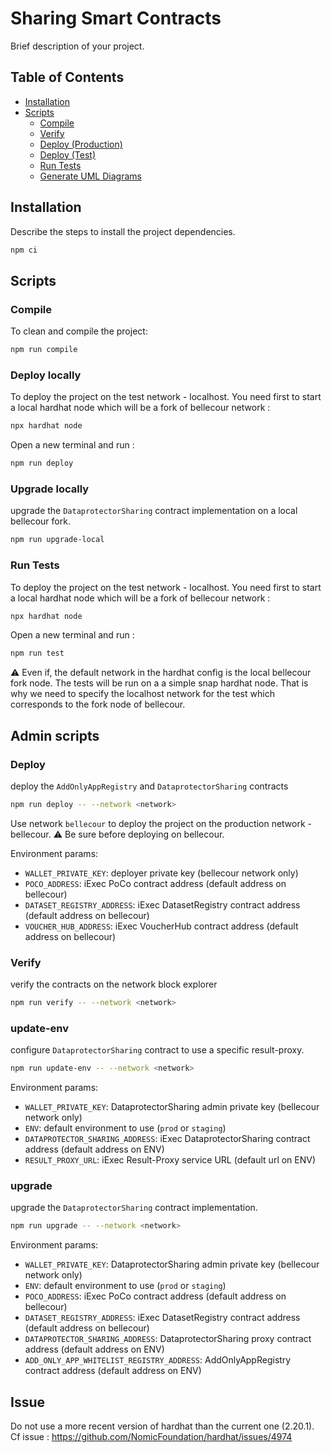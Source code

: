 # Sharing Smart Contracts

Brief description of your project.

## Table of Contents

- [Installation](#installation)
- [Scripts](#scripts)
  - [Compile](#compile)
  - [Verify](#verify)
  - [Deploy (Production)](#deploy-production)
  - [Deploy (Test)](#deploy-test)
  - [Run Tests](#run-tests)
  - [Generate UML Diagrams](#generate-uml-diagrams)

## Installation

Describe the steps to install the project dependencies.

```bash
npm ci
```

## Scripts

### Compile

To clean and compile the project:

```bash
npm run compile
```

### Deploy locally

To deploy the project on the test network - localhost.
You need first to start a local hardhat node which will be a fork of bellecour network :

```bash
npx hardhat node
```

Open a new terminal and run :

```bash
npm run deploy
```

### Upgrade locally

upgrade the `DataprotectorSharing` contract implementation on a local bellecour fork.

```sh
npm run upgrade-local
```

### Run Tests

To deploy the project on the test network - localhost.
You need first to start a local hardhat node which will be a fork of bellecour network :

```bash
npx hardhat node
```

Open a new terminal and run :

```bash
npm run test
```

⚠️ Even if, the default network in the hardhat config is the local bellecour fork node. The tests will be run on a a simple snap hardhat node. That is why we need to specify the localhost network for the test which corresponds to the fork node of bellecour.

## Admin scripts

### Deploy

deploy the `AddOnlyAppRegistry` and `DataprotectorSharing` contracts

```bash
npm run deploy -- --network <network>
```

Use network `bellecour` to deploy the project on the production network - bellecour. ⚠️ Be sure before deploying on bellecour.

Environment params:

- `WALLET_PRIVATE_KEY`: deployer private key (bellecour network only)
- `POCO_ADDRESS`: iExec PoCo contract address (default address on bellecour)
- `DATASET_REGISTRY_ADDRESS`: iExec DatasetRegistry contract address (default address on bellecour)
- `VOUCHER_HUB_ADDRESS`: iExec VoucherHub contract address (default address on bellecour)

### Verify

verify the contracts on the network block explorer

```bash
npm run verify -- --network <network>
```

### update-env

configure `DataprotectorSharing` contract to use a specific result-proxy.

```sh
npm run update-env -- --network <network>
```

Environment params:

- `WALLET_PRIVATE_KEY`: DataprotectorSharing admin private key (bellecour network only)
- `ENV`: default environment to use (`prod` or `staging`)
- `DATAPROTECTOR_SHARING_ADDRESS`: iExec DataprotectorSharing contract address (default address on ENV)
- `RESULT_PROXY_URL`: iExec Result-Proxy service URL (default url on ENV)

### upgrade

upgrade the `DataprotectorSharing` contract implementation.

```sh
npm run upgrade -- --network <network>
```

Environment params:

- `WALLET_PRIVATE_KEY`: DataprotectorSharing admin private key (bellecour network only)
- `ENV`: default environment to use (`prod` or `staging`)
- `POCO_ADDRESS`: iExec PoCo contract address (default address on bellecour)
- `DATASET_REGISTRY_ADDRESS`: iExec DatasetRegistry contract address (default address on bellecour)
- `DATAPROTECTOR_SHARING_ADDRESS`: DataprotectorSharing proxy contract address (default address on ENV)
- `ADD_ONLY_APP_WHITELIST_REGISTRY_ADDRESS`: AddOnlyAppRegistry contract address (default address on ENV)

<!--

(TODO: currently KO)

### Generate UML Diagrams

To generate UML diagrams for smart contracts (storage + class):

```bash
npm run uml
```

#### Solidity to UML

To convert Solidity files to storage UML diagrams:

```bash
npm run sol-to-uml
```

#### Storage to Diagrams

To convert Solidity files to class UML diagrams:

```bash
npm run storage-to-diagrams
```

-->

## Issue

Do not use a more recent version of hardhat than the current one (2.20.1). Cf issue : <https://github.com/NomicFoundation/hardhat/issues/4974>
